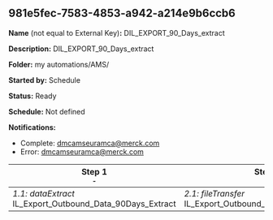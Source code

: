 ## 981e5fec-7583-4853-a942-a214e9b6ccb6

**Name** (not equal to External Key)**:** DIL_EXPORT_90_Days_extract

**Description:** DIL_EXPORT_90_Days_extract

**Folder:** my automations/AMS/

**Started by:** Schedule

**Status:** Ready

**Schedule:** Not defined

**Notifications:**

* Complete: dmcamseuramca@merck.com
* Error: dmcamseuramca@merck.com

| Step 1<br>_<small>-</small>_ | Step 2<br>_<small>-</small>_ |
| --- | --- |
| _1.1: dataExtract_<br>IL_Export_Outbound_Data_90Days_Extract | _2.1: fileTransfer_<br>IL_Export_Outbound_Data_90_days_Extract |
